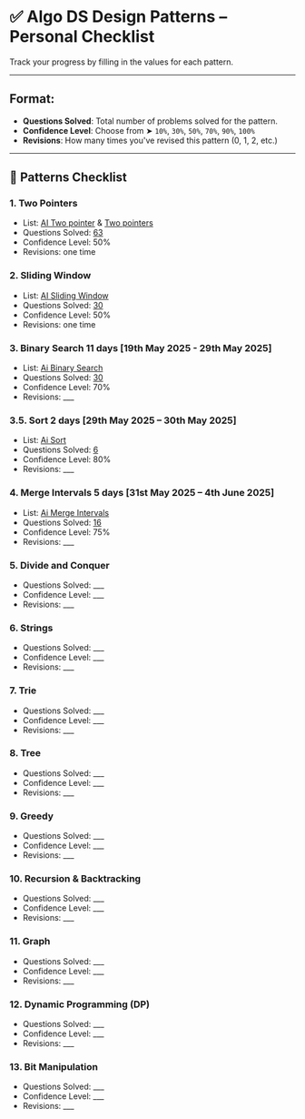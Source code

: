 # ✅ Algo DS Design Patterns – Personal Checklist

Track your progress by filling in the values for each pattern.

---

## Format:
- **Questions Solved**: Total number of problems solved for the pattern.
- **Confidence Level**: Choose from ➤ `10%`, `30%`, `50%`, `70%`, `90%`, `100%`
- **Revisions**: How many times you've revised this pattern (0, 1, 2, etc.)

---

## 🧠 Patterns Checklist

### 1. Two Pointers
- List: [AI Two pointer](https://leetcode.com/problem-list/2kjh1mej/) & [Two pointers](https://leetcode.com/problem-list/26ksgcmh/)
- Questions Solved: [63](https://leetcode.com/problem-list/2khuzio2/)
- Confidence Level: 50%
- Revisions: one time

### 2. Sliding Window
- List: [AI Sliding Window](https://leetcode.com/problem-list/2kb1b49r/)
- Questions Solved: [30](https://leetcode.com/problem-list/24asd74t/)
- Confidence Level: 50%
- Revisions: one time

### 3. Binary Search 11 days [19th May 2025 - 29th May 2025]
- List: [Ai Binary Search](https://leetcode.com/problem-list/2kjlt6z5/)
- Questions Solved: [30](https://leetcode.com/problem-list/2jarkv5m/)
- Confidence Level: 70%
- Revisions: ___

### 3.5. Sort 2 days [29th May 2025 – 30th May 2025]
- List: [Ai Sort](https://leetcode.com/problem-list/2kjlt6z5/)
- Questions Solved: [6](https://leetcode.com/problem-list/2jarkv5m/)
- Confidence Level: 80%
- Revisions: ___

### 4. Merge Intervals 5 days [31st May 2025 – 4th June 2025]
- List: [Ai Merge Intervals](https://leetcode.com/problem-list/nxh8dk06/)
- Questions Solved: [16](https://leetcode.com/problem-list/nxpa28u6/)
- Confidence Level: 75%
- Revisions: ___

### 5. Divide and Conquer
- Questions Solved: ___
- Confidence Level: ___
- Revisions: ___

### 6. Strings
- Questions Solved: ___
- Confidence Level: ___
- Revisions: ___

### 7. Trie
- Questions Solved: ___
- Confidence Level: ___
- Revisions: ___

### 8. Tree
- Questions Solved: ___
- Confidence Level: ___
- Revisions: ___

### 9. Greedy
- Questions Solved: ___
- Confidence Level: ___
- Revisions: ___

### 10. Recursion & Backtracking
- Questions Solved: ___
- Confidence Level: ___
- Revisions: ___

### 11. Graph
- Questions Solved: ___
- Confidence Level: ___
- Revisions: ___

### 12. Dynamic Programming (DP)
- Questions Solved: ___
- Confidence Level: ___
- Revisions: ___

### 13. Bit Manipulation
- Questions Solved: ___
- Confidence Level: ___
- Revisions: ___  
